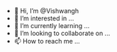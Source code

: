 - 👋 Hi, I’m @Vishwangh
- 👀 I’m interested in ...
- 🌱 I’m currently learning ...
- 💞️ I’m looking to collaborate on ...
- 📫 How to reach me ...

<!---
Vishwangh/Vishwangh is a ✨ special ✨ repository because its `README.md` (this file) appears on your GitHub profile.
You can click the Preview link to take a look at your changes.
--->

